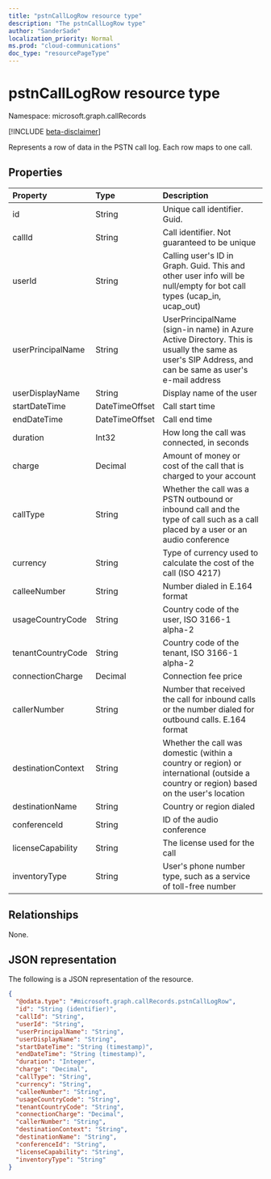 ```yaml
---
title: "pstnCallLogRow resource type"
description: "The pstnCallLogRow type"
author: "SanderSade"
localization_priority: Normal
ms.prod: "cloud-communications"
doc_type: "resourcePageType"
---
```


# pstnCallLogRow resource type

Namespace: microsoft.graph.callRecords

[!INCLUDE [beta-disclaimer](../../includes/beta-disclaimer.md)]

Represents a row of data in the PSTN call log. Each row maps to one call.

## Properties
|Property|Type|Description|
|:---|:---|:---|
|id|String|Unique call identifier. Guid.|
|callId|String|Call identifier. Not guaranteed to be unique|
|userId|String|Calling user's ID in Graph. Guid. This and other user info will be null/empty for bot call types (ucap_in, ucap_out)|
|userPrincipalName|String|UserPrincipalName (sign-in name) in Azure Active Directory. This is usually the same as user's SIP Address, and can be same as user's e-mail address|
|userDisplayName|String|Display name of the user|
|startDateTime|DateTimeOffset|Call start time|
|endDateTime|DateTimeOffset|Call end time|
|duration|Int32|How long the call was connected, in seconds|
|charge|Decimal|Amount of money or cost of the call that is charged to your account|
|callType|String|Whether the call was a PSTN outbound or inbound call and the type of call such as a call placed by a user or an audio conference|
|currency|String|Type of currency used to calculate the cost of the call (ISO 4217)|
|calleeNumber|String|Number dialed in E.164 format|
|usageCountryCode|String|Country code of the user, ISO 3166-1 alpha-2|
|tenantCountryCode|String|Country code of the tenant, ISO 3166-1 alpha-2|
|connectionCharge|Decimal|Connection fee price|
|callerNumber|String|Number that received the call for inbound calls or the number dialed for outbound calls. E.164 format|
|destinationContext|String|Whether the call was domestic (within a country or region) or international (outside a country or region) based on the user's location|
|destinationName|String|Country or region dialed|
|conferenceId|String|ID of the audio conference|
|licenseCapability|String|The license used for the call|
|inventoryType|String|User's phone number type, such as a service of toll-free number|

## Relationships
None.

## JSON representation
The following is a JSON representation of the resource.

<!-- {
  "blockType": "resource",
  "@odata.type": "microsoft.graph.callRecords.pstnCallLogRow",
  "baseType": "",
  "keyProperty": "id"
}
-->

``` json
{
  "@odata.type": "#microsoft.graph.callRecords.pstnCallLogRow",
  "id": "String (identifier)",
  "callId": "String",
  "userId": "String",
  "userPrincipalName": "String",
  "userDisplayName": "String",
  "startDateTime": "String (timestamp)",
  "endDateTime": "String (timestamp)",
  "duration": "Integer",
  "charge": "Decimal",
  "callType": "String",
  "currency": "String",
  "calleeNumber": "String",
  "usageCountryCode": "String",
  "tenantCountryCode": "String",
  "connectionCharge": "Decimal",
  "callerNumber": "String",
  "destinationContext": "String",
  "destinationName": "String",
  "conferenceId": "String",
  "licenseCapability": "String",
  "inventoryType": "String"
}
```